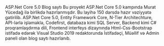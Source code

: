 ASP.Net Core 5.0 Blog saytı 
Bu proyekt ASP.Net Core 5.0 kampında Murat Yücedağ ilə birlikdə hazırlanmışdır. Bu layihə 150 dərsdə hazır vəziyyətə gətirilib.
ASP.Net Core 5.0, Entity Framework Core, N-Tier Architechture, API-lərlə işləməklə, Codefirst, databaza kimi SQL Server, Backend kimi C# proqramlaşdırma dili, Frontend interfeys dizaynında Html-Css-Bootstrap istifadə edərək Visual Studio 2019 redaktorunda İstifadəçi, Müəllif və Admin paneli olan blog saytı hazırlanıb.

